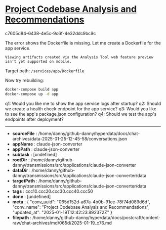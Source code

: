 # [Project Codebase Analysis and Recommendations](https://claude.ai/chat/065d152d-a67a-4b0b-91ee-78f74d089d6d)

c7605d84-6438-4e5c-9c6f-4e32ddc9bc9c

 The error shows the Dockerfile is missing. Let me create a Dockerfile for the app service.
```
Viewing artifacts created via the Analysis Tool web feature preview isn’t yet supported on mobile.
```



Target path: `/services/app/Dockerfile`

Now try rebuilding:
```bash
docker-compose build app
docker-compose up -d app
```

q1: Would you like me to show the app service logs after startup?
q2: Should we create a health check endpoint for the app service?
q3: Would you like to see the app's package.json configuration?
q4: Should we test the app's endpoints after deployment?

---

* **sourceFile** : /home/danny/github-danny/hyperdata/docs/chat-archives/data-2025-01-25-12-45-58/conversations.json
* **appName** : claude-json-converter
* **appPath** : claude-json-converter
* **subtask** : [undefined]
* **rootDir** : /home/danny/github-danny/transmissions/src/applications/claude-json-converter
* **dataDir** : /home/danny/github-danny/transmissions/src/applications/claude-json-converter/data
* **targetPath** : /home/danny/github-danny/transmissions/src/applications/claude-json-converter/data
* **tags** : ccc10.ccc20.ccc30.ccc40.ccc50
* **done** : [undefined]
* **meta** : {
  "conv_uuid": "065d152d-a67a-4b0b-91ee-78f74d089d6d",
  "conv_name": "Project Codebase Analysis and Recommendations",
  "updated_at": "2025-01-19T12:42:23.892372Z"
}
* **filepath** : /home/danny/github-danny/hyperdata/docs/postcraft/content-raw/chat-archives/md/065d/2025-01-19_c76.md